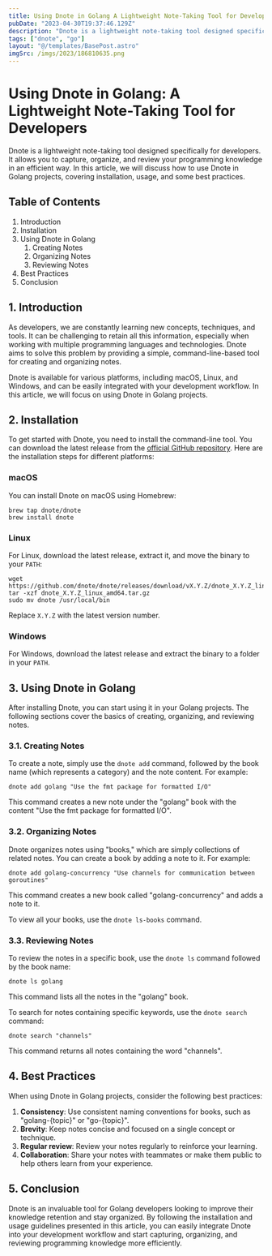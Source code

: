 ```yaml
---
title: Using Dnote in Golang A Lightweight Note-Taking Tool for Developers
pubDate: "2023-04-30T19:37:46.129Z"
description: "Dnote is a lightweight note-taking tool designed specifically for developers"
tags: ["dnote", "go"]
layout: "@/templates/BasePost.astro"
imgSrc: /imgs/2023/186810635.png
---
```

# Using Dnote in Golang: A Lightweight Note-Taking Tool for Developers

Dnote is a lightweight note-taking tool designed specifically for developers. It allows you to capture, organize, and review your programming knowledge in an efficient way. In this article, we will discuss how to use Dnote in Golang projects, covering installation, usage, and some best practices.

## Table of Contents

1. Introduction
2. Installation
3. Using Dnote in Golang
   1. Creating Notes
   2. Organizing Notes
   3. Reviewing Notes
4. Best Practices
5. Conclusion

## 1. Introduction

As developers, we are constantly learning new concepts, techniques, and tools. It can be challenging to retain all this information, especially when working with multiple programming languages and technologies. Dnote aims to solve this problem by providing a simple, command-line-based tool for creating and organizing notes.

Dnote is available for various platforms, including macOS, Linux, and Windows, and can be easily integrated with your development workflow. In this article, we will focus on using Dnote in Golang projects.

## 2. Installation

To get started with Dnote, you need to install the command-line tool. You can download the latest release from the [official GitHub repository](https://github.com/dnote/dnote/releases). Here are the installation steps for different platforms:

### macOS

You can install Dnote on macOS using Homebrew:

```
brew tap dnote/dnote
brew install dnote
```

### Linux

For Linux, download the latest release, extract it, and move the binary to your `PATH`:

```
wget https://github.com/dnote/dnote/releases/download/vX.Y.Z/dnote_X.Y.Z_linux_amd64.tar.gz
tar -xzf dnote_X.Y.Z_linux_amd64.tar.gz
sudo mv dnote /usr/local/bin
```

Replace `X.Y.Z` with the latest version number.

### Windows

For Windows, download the latest release and extract the binary to a folder in your `PATH`.

## 3. Using Dnote in Golang

After installing Dnote, you can start using it in your Golang projects. The following sections cover the basics of creating, organizing, and reviewing notes.

### 3.1. Creating Notes

To create a note, simply use the `dnote add` command, followed by the book name (which represents a category) and the note content. For example:

```
dnote add golang "Use the fmt package for formatted I/O"
```

This command creates a new note under the "golang" book with the content "Use the fmt package for formatted I/O".

### 3.2. Organizing Notes

Dnote organizes notes using "books," which are simply collections of related notes. You can create a book by adding a note to it. For example:

```
dnote add golang-concurrency "Use channels for communication between goroutines"
```

This command creates a new book called "golang-concurrency" and adds a note to it.

To view all your books, use the `dnote ls-books` command.

### 3.3. Reviewing Notes

To review the notes in a specific book, use the `dnote ls` command followed by the book name:

```
dnote ls golang
```

This command lists all the notes in the "golang" book.

To search for notes containing specific keywords, use the `dnote search` command:

```
dnote search "channels"
```

This command returns all notes containing the word "channels".

## 4. Best Practices

When using Dnote in Golang projects, consider the following best practices:

1. **Consistency**: Use consistent naming conventions for books, such as "golang-{topic}" or "go-{topic}".
2. **Brevity**: Keep notes concise and focused on a single concept or technique.
3. **Regular review**: Review your notes regularly to reinforce your learning.
4. **Collaboration**: Share your notes with teammates or make them public to help others learn from your experience.

## 5. Conclusion

Dnote is an invaluable tool for Golang developers looking to improve their knowledge retention and stay organized. By following the installation and usage guidelines presented in this article, you can easily integrate Dnote into your development workflow and start capturing, organizing, and reviewing programming knowledge more efficiently.
